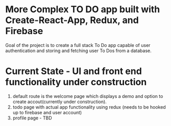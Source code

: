 # More Complex TO DO app built with Create-React-App, Redux, and Firebase
Goal of the project is to create a full stack To Do app capable of user authentication and storing and fetching user To Dos from a database.

# Current State - UI and front end functionality under construction
1. default route is the welcome page which displays a demo and option to create accout(currently under construction).
2. todo page with actual app functionality using redux (needs to be hooked up to firebase and user account)
3. profile page - TBD
